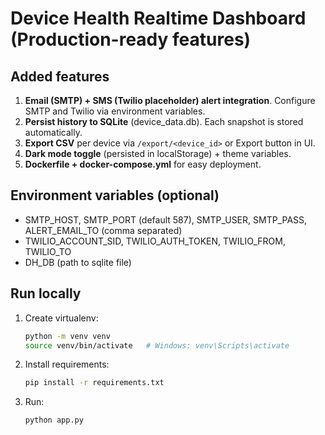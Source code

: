 
# Device Health Realtime Dashboard  (Production-ready features)

## Added features
1. **Email (SMTP) + SMS (Twilio placeholder) alert integration**. Configure SMTP and Twilio via environment variables.
2. **Persist history to SQLite** (device_data.db). Each snapshot is stored automatically.
3. **Export CSV** per device via `/export/<device_id>` or Export button in UI.
4. **Dark mode toggle** (persisted in localStorage) + theme variables.
5. **Dockerfile + docker-compose.yml** for easy deployment.

## Environment variables (optional)
- SMTP_HOST, SMTP_PORT (default 587), SMTP_USER, SMTP_PASS, ALERT_EMAIL_TO (comma separated)
- TWILIO_ACCOUNT_SID, TWILIO_AUTH_TOKEN, TWILIO_FROM, TWILIO_TO
- DH_DB (path to sqlite file)

## Run locally
1. Create virtualenv:
   ```bash
   python -m venv venv
   source venv/bin/activate   # Windows: venv\Scripts\activate
   ```
2. Install requirements:
   ```bash
   pip install -r requirements.txt
   ```
3. Run:
   ```bash
   python app.py
   ```




